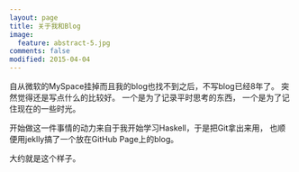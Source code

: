 ```yaml
---
layout: page
title: 关于我和Blog
image:
  feature: abstract-5.jpg
comments: false
modified: 2015-04-04
---
```


自从微软的MySpace挂掉而且我的blog也找不到之后，不写blog已经8年了。
突然觉得还是写点什么的比较好。
一个是为了记录平时思考的东西，
一个是为了记住现在的一些时光。

开始做这一件事情的动力来自于我开始学习Haskell，于是把Git拿出来用，
也顺便用jeklly搞了一个放在GitHub Page上的blog。

大约就是这个样子。
